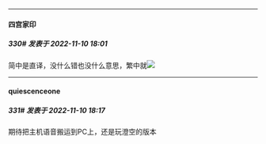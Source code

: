 

*****

####  四宫家印  
##### 330#       发表于 2022-11-10 18:01

简中是直译，没什么错也没什么意思，繁中就<img src="https://static.saraba1st.com/image/smiley/face2017/067.png" referrerpolicy="no-referrer">



*****

####  quiescenceone  
##### 331#       发表于 2022-11-10 18:17

期待把主机语音搬运到PC上，还是玩澄空的版本

